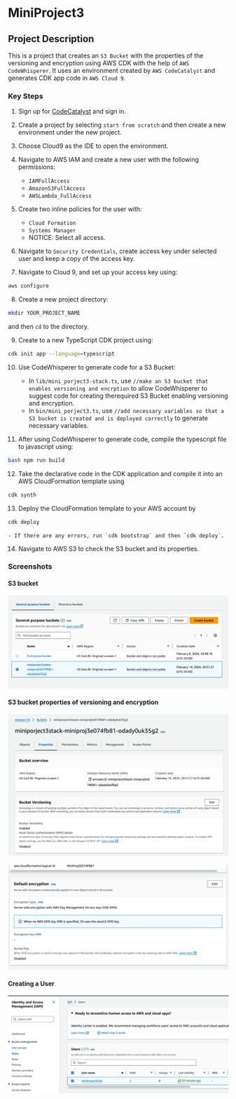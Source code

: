 # MiniProject3

## Project Description

This is a project that creates an `S3 Bucket` with the properties of the versioning and encryption using AWS CDK with the help of `AWS CodeWhisperer`. It uses an environment created by `AWS CodeCatalyst` and generates CDK app code in `AWS Cloud 9`.

### Key Steps

1. Sign up for [CodeCatalyst](https://codecatalyst.aws/explore) and sign in.

2. Create a project by selecting `start from scratch` and then create a new environment under the new project. 

3. Choose Cloud9 as the IDE to open the environment.

4. Navigate to AWS IAM and create a new user with the following permissions:
    - `IAMFullAccess`
    - `AmazonS3FullAccess` 
    - `AWSLambda_FullAccess`

5. Create two inline policies for the user with: 
    - `Cloud Formation`
    - `Systems Manager`
    - NOTICE: Select all access.

6. Navigate to `Security Credentials`, create access key under selected user and keep a copy of the access key.

7. Navigate to Cloud 9, and set up your access key using:
```bash 
aws configure
```

8. Create a new project directory:
```bash 
mkdir YOUR_PROJECT_NAME
```
and then `cd` to the directory.

9. Create to a new TypeScript CDK project using:
```bash 
cdk init app --language=typescript
```

10. Use CodeWhisperer to generate code for a S3 Bucket:
    - In `lib/mini_porject3-stack.ts`, use `//make an S3 bucket that enables versioning and encrption` to allow CodeWhisperer to suggest code for creating therequired S3 Bucket enabling versioning and encryption.
    - In `bin/mini_porject3.ts`, use `//add necessary variables so that a S3 bucket is created and is deployed correctly` to generate necessary variables.

11. After using CodeWhisperer to generate code, compile the typescript file to javascript using:
```bash
bash npm run build
```

12. Take the declarative code in the CDK application and compile it into an AWS CloudFormation template using
```bash
cdk synth
```

13. Deploy the CloudFormation template to your AWS account by
```bash 
cdk deploy
```
    - If there are any errors, run `cdk bootstrap` and then `cdk deploy`.

14. Navigate to AWS S3 to check the S3 bucket and its properties.

### Screenshots

#### S3 bucket
![bucket](screenshots/S3-bucket.png)

#### S3 bucket properties of versioning and encryption
![versioning](screenshots/enabled-versioning.png)

![encryption](screenshots/enabled-encryption.png)

#### Creating a User
![user](screenshots/user.png)

